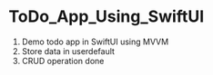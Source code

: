 # ToDo_App_Using_SwiftUI

1. Demo todo app in SwiftUI using MVVM
2. Store data in userdefault
3. CRUD operation done
 
